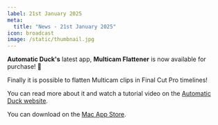 ```yaml
---
label: 21st January 2025
meta:
  title: "News - 21st January 2025"
icon: broadcast
image: /static/thumbnail.jpg
---
```


**Automatic Duck's** latest app, **Multicam Flattener** is now available for purchase! 🥳

Finally it is possible to flatten Multicam clips in Final Cut Pro timelines!

You can read more about it and watch a tutorial video on the [Automatic Duck website](https://www.automaticduck.com/#multicam-flattener).

You can download on the [Mac App Store](https://apps.apple.com/app/multicam-flattener/id6463757987).